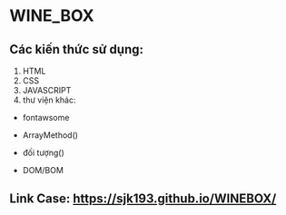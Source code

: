 # WINE_BOX
## Các kiến thức sử dụng:

1. HTML
2. CSS
3. JAVASCRIPT
4. thư viện khác:
+ fontawsome

+ ArrayMethod()
+ đối tượng()
+ DOM/BOM

## Link Case: https://sjk193.github.io/WINEBOX/
